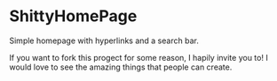 # ShittyHomePage
Simple homepage with hyperlinks and a search bar.

If you want to fork this progect for some reason, I hapily invite you to! I would love to see the amazing things that people can create.
